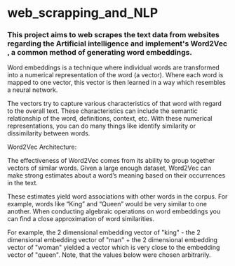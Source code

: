 # web_scrapping_and_NLP
### This project aims to web scrapes the text data from websites regarding the Artificial intelligence and implement's **Word2Vec** , a common method of generating word embeddings.

Word embeddings is a technique where individual words are transformed into a numerical representation of the word (a vector). Where each word is mapped to one vector, this vector is then learned in a way which resembles a neural network. 

The vectors try to capture various characteristics of that word with regard to the overall text. These characteristics can include the semantic relationship of the word, definitions, context, etc. With these numerical representations, you can do many things like identify similarity or dissimilarity between words.

Word2Vec Architecture:

The effectiveness of Word2Vec comes from its ability to group together vectors of similar words. Given a large enough dataset, Word2Vec can make strong estimates about a word’s meaning based on their occurrences in the text. 

These estimates yield word associations with other words in the corpus. For example, words like “King” and “Queen” would be very similar to one another. When conducting algebraic operations on word embeddings you can find a close approximation of word similarities. 

For example, the 2 dimensional embedding vector of "king" - the 2 dimensional embedding vector of "man" + the 2 dimensional embedding vector of "woman" yielded a vector which is very close to the embedding vector of "queen". Note, that the values below were chosen arbitrarily.
